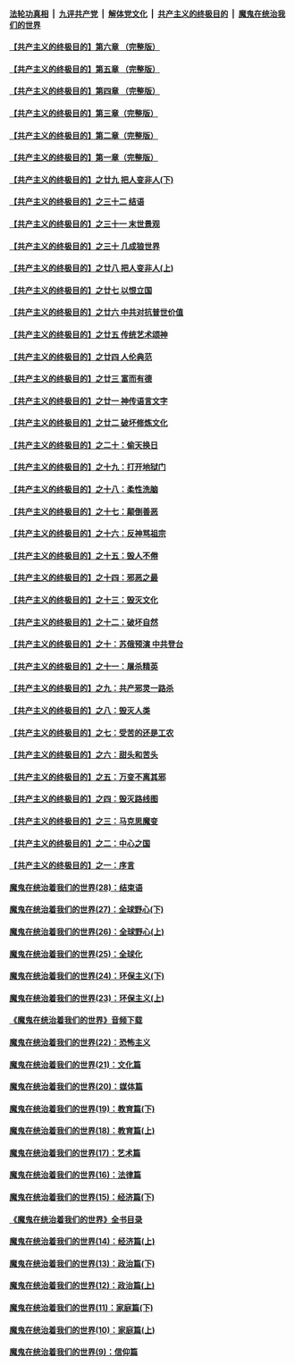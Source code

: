 ####  [法轮功真相](../../../../basic/blob/master/README.md?t=05141801) &nbsp;|&nbsp; [九评共产党](../../../../9ping.md/blob/master/README.md?t=05141801) &nbsp;|&nbsp; [解体党文化](../../../../jtdwh.md/blob/master/README.md?t=05141801)  &nbsp;|&nbsp; [共产主义的终极目的](../../../../gczydzjmd.md/blob/master/README.md?t=05141801) &nbsp;|&nbsp; [魔鬼在统治我们的世界](../../../../mgztzwmdsj.md/blob/master/README.md?t=05141801) 

#### [【共产主义的终极目的】第六章 （完整版）](../pages/nsc422/n11428913.md?t=05141801) 

#### [【共产主义的终极目的】第五章 （完整版）](../pages/nsc422/n11428912.md?t=05141801) 

#### [【共产主义的终极目的】第四章 （完整版）](../pages/nsc422/n11428907.md?t=05141801) 

#### [【共产主义的终极目的】第三章（完整版）](../pages/nsc422/n11428848.md?t=05141801) 

#### [【共产主义的终极目的】第二章（完整版）](../pages/nsc422/n11428831.md?t=05141801) 

#### [【共产主义的终极目的】第一章（完整版）](../pages/nsc422/n11417651.md?t=05141801) 

#### [【共产主义的终极目的】之廿九 把人变非人(下)](../pages/nsc422/n11344140.md?t=05141801) 

#### [【共产主义的终极目的】之三十二 结语](../pages/nsc422/n11360535.md?t=05141801) 

#### [【共产主义的终极目的】之三十一 末世景观](../pages/nsc422/n11351129.md?t=05141801) 

#### [【共产主义的终极目的】之三十 几成狼世界](../pages/nsc422/n11348280.md?t=05141801) 

#### [【共产主义的终极目的】之廿八 把人变非人(上)](../pages/nsc422/n11340492.md?t=05141801) 

#### [【共产主义的终极目的】之廿七 以恨立国](../pages/nsc422/n11336944.md?t=05141801) 

#### [【共产主义的终极目的】之廿六 中共对抗普世价值](../pages/nsc422/n11324785.md?t=05141801) 

#### [【共产主义的终极目的】之廿五 传统艺术颂神](../pages/nsc422/n11296396.md?t=05141801) 

#### [【共产主义的终极目的】之廿四 人伦典范](../pages/nsc422/n11296397.md?t=05141801) 

#### [【共产主义的终极目的】之廿三 富而有德](../pages/nsc422/n11283598.md?t=05141801) 

#### [【共产主义的终极目的】之廿一 神传语言文字](../pages/nsc422/n11263265.md?t=05141801) 

#### [【共产主义的终极目的】之廿二 破坏修炼文化](../pages/nsc422/n11245728.md?t=05141801) 

#### [【共产主义的终极目的】之二十：偷天换日](../pages/nsc422/n11238846.md?t=05141801) 

#### [【共产主义的终极目的】之十九：打开地狱门](../pages/nsc422/n11206376.md?t=05141801) 

#### [【共产主义的终极目的】之十八：柔性洗脑](../pages/nsc422/n11199994.md?t=05141801) 

#### [【共产主义的终极目的】之十七：颠倒善恶](../pages/nsc422/n11179782.md?t=05141801) 

#### [【共产主义的终极目的】之十六：反神骂祖宗](../pages/nsc422/n11166798.md?t=05141801) 

#### [【共产主义的终极目的】之十五：毁人不倦](../pages/nsc422/n11166792.md?t=05141801) 

#### [【共产主义的终极目的】之十四：邪恶之最](../pages/nsc422/n11150249.md?t=05141801) 

#### [【共产主义的终极目的】之十三：毁灭文化](../pages/nsc422/n11135227.md?t=05141801) 

#### [【共产主义的终极目的】之十二：破坏自然](../pages/nsc422/n11135214.md?t=05141801) 

#### [【共产主义的终极目的】之十：苏俄预演 中共登台](../pages/nsc422/n11118424.md?t=05141801) 

#### [【共产主义的终极目的】之十一：屠杀精英](../pages/nsc422/n11118442.md?t=05141801) 

#### [【共产主义的终极目的】之九：共产邪灵一路杀](../pages/nsc422/n11114139.md?t=05141801) 

#### [【共产主义的终极目的】之八：毁灭人类](../pages/nsc422/n11108503.md?t=05141801) 

#### [【共产主义的终极目的】之七：受苦的还是工农](../pages/nsc422/n11101809.md?t=05141801) 

#### [【共产主义的终极目的】之六：甜头和苦头](../pages/nsc422/n11096971.md?t=05141801) 

#### [【共产主义的终极目的】之五：万变不离其邪](../pages/nsc422/n11091285.md?t=05141801) 

#### [【共产主义的终极目的】之四：毁灭路线图](../pages/nsc422/n11086284.md?t=05141801) 

#### [【共产主义的终极目的】之三：马克思魔变](../pages/nsc422/n11061941.md?t=05141801) 

#### [【共产主义的终极目的】之二：中心之国](../pages/nsc422/n11047728.md?t=05141801) 

#### [【共产主义的终极目的】之一：序言](../pages/nsc422/n11086077.md?t=05141801) 

#### [魔鬼在统治着我们的世界(28)：结束语](../pages/nsc422/n10936246.md?t=05141801) 

#### [魔鬼在统治着我们的世界(27)：全球野心(下)](../pages/nsc422/n10928319.md?t=05141801) 

#### [魔鬼在统治着我们的世界(26)：全球野心(上)](../pages/nsc422/n10900318.md?t=05141801) 

#### [魔鬼在统治着我们的世界(25)：全球化](../pages/nsc422/n10788205.md?t=05141801) 

#### [魔鬼在统治着我们的世界(24)：环保主义(下)](../pages/nsc422/n10695307.md?t=05141801) 

#### [魔鬼在统治着我们的世界(23)：环保主义(上)](../pages/nsc422/n10688613.md?t=05141801) 

#### [《魔鬼在统治着我们的世界》音频下载](../pages/nsc422/n10635553.md?t=05141801) 

#### [魔鬼在统治着我们的世界(22)：恐怖主义](../pages/nsc422/n10614727.md?t=05141801) 

#### [魔鬼在统治着我们的世界(21)：文化篇](../pages/nsc422/n10597706.md?t=05141801) 

#### [魔鬼在统治着我们的世界(20)：媒体篇](../pages/nsc422/n10586579.md?t=05141801) 

#### [魔鬼在统治着我们的世界(19)：教育篇(下)](../pages/nsc422/n10564808.md?t=05141801) 

#### [魔鬼在统治着我们的世界(18)：教育篇(上)](../pages/nsc422/n10526970.md?t=05141801) 

#### [魔鬼在统治着我们的世界(17)：艺术篇](../pages/nsc422/n10499093.md?t=05141801) 

#### [魔鬼在统治着我们的世界(16)：法律篇](../pages/nsc422/n10485969.md?t=05141801) 

#### [魔鬼在统治着我们的世界(15)：经济篇(下)](../pages/nsc422/n10469975.md?t=05141801) 

#### [《魔鬼在统治着我们的世界》全书目录](../pages/nsc422/n10464261.md?t=05141801) 

#### [魔鬼在统治着我们的世界(14)：经济篇(上)](../pages/nsc422/n10457370.md?t=05141801) 

#### [魔鬼在统治着我们的世界(13)：政治篇(下)](../pages/nsc422/n10448270.md?t=05141801) 

#### [魔鬼在统治着我们的世界(12)：政治篇(上)](../pages/nsc422/n10444576.md?t=05141801) 

#### [魔鬼在统治着我们的世界(11)：家庭篇(下)](../pages/nsc422/n10440961.md?t=05141801) 

#### [魔鬼在统治着我们的世界(10)：家庭篇(上)](../pages/nsc422/n10435448.md?t=05141801) 

#### [魔鬼在统治着我们的世界(9)：信仰篇](../pages/nsc422/n10432159.md?t=05141801) 

